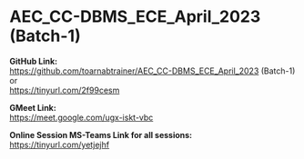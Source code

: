 # AEC_CC-DBMS_ECE_April_2023 (Batch-1)

**GitHub Link:**<br>
https://github.com/toarnabtrainer/AEC_CC-DBMS_ECE_April_2023 (Batch-1)<br>
or<br>
https://tinyurl.com/2f99cesm<br>

**GMeet Link:**<br>
https://meet.google.com/ugx-iskt-vbc

**Online Session MS-Teams Link for all sessions:**<br>
https://tinyurl.com/yetjejhf

